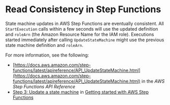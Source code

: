 # Read Consistency in Step Functions<a name="concepts-read-consistency"></a>

State machine updates in AWS Step Functions are eventually consistent\. All `StartExecution` calls within a few seconds will use the updated definition and `roleArn` \(the Amazon Resource Name for the IAM role\)\. Executions started immediately after calling `UpdateStateMachine` might use the previous state machine definition and `roleArn`\.

For more information, see the following:
+ [https://docs.aws.amazon.com/step-functions/latest/apireference/API_UpdateStateMachine.html](https://docs.aws.amazon.com/step-functions/latest/apireference/API_UpdateStateMachine.html) in the *AWS Step Functions API Reference*
+ [Step 3: Update a state machine](getting-started.md#update-state-machine) in [Getting started with AWS Step Functions](getting-started.md)